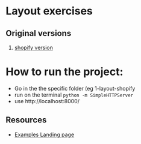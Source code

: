 # Layout exercises

## Original versions

1. [shopify version](https://www.shopify.com/free-trial)

# How to run the project:

- Go in the the specific folder (eg 1-layout-shopify
- run on the terminal `python -m SimpleHTTPServer`
- use http://localhost:8000/

## Resources

- [Examples Landing page](https://blog.hubspot.com/marketing/landing-page-examples-list)
